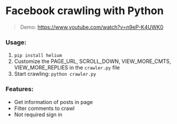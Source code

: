 # Facebook crawling with Python
>Demo: https://www.youtube.com/watch?v=n9eP-K4UWK0

### Usage:
1. `pip install helium`
2. Customize the PAGE_URL, SCROLL_DOWN, VIEW_MORE_CMTS, VIEW_MORE_REPLIES in the `crawler.py` file
3. Start crawling: `python crawler.py`

### Features: 
+ Get information of posts in page
+ Filter comments to crawl
+ Not required sign in
